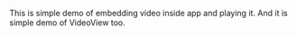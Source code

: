 This is simple demo of embedding video inside app and playing it. And it is simple demo of VideoView too.
